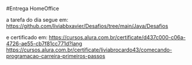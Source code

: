 #Entrega HomeOffice

a tarefa do dia segue em: https://github.com/liviabbxavier/Desafios/tree/main/Java/Desafios

e certificado em: 
https://cursos.alura.com.br/certificate/d437c000-c06a-4726-ae55-cb7f81cc771d?lang
https://cursos.alura.com.br/certificate/liviabrocardo43/comecando-programacao-carreira-primeiros-passos
